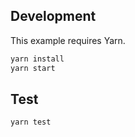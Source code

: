 

## Development

This example requires Yarn.

```bash
yarn install
yarn start
```

## Test

```bash
yarn test
```
